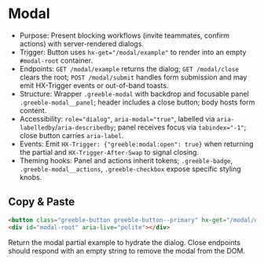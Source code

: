 # Modal

- Purpose: Present blocking workflows (invite teammates, confirm actions) with server-rendered dialogs.
- Trigger: Button uses `hx-get="/modal/example"` to render into an empty `#modal-root` container.
- Endpoints: `GET /modal/example` returns the dialog; `GET /modal/close` clears the root; `POST /modal/submit` handles form submission and may emit HX-Trigger events or out-of-band toasts.
- Structure: Wrapper `.greeble-modal` with backdrop and focusable panel `.greeble-modal__panel`; header includes a close button; body hosts form content.
- Accessibility: `role="dialog"`, `aria-modal="true"`, labelled via `aria-labelledby`/`aria-describedby`; panel receives focus via `tabindex="-1"`; close button carries `aria-label`.
- Events: Emit `HX-Trigger: {"greeble:modal:open": true}` when returning the partial and `HX-Trigger-After-Swap` to signal closing.
- Theming hooks: Panel and actions inherit tokens; `.greeble-badge`, `.greeble-modal__actions`, `.greeble-checkbox` expose specific styling knobs.

## Copy & Paste

```html
<button class="greeble-button greeble-button--primary" hx-get="/modal/example" hx-target="#modal-root" hx-swap="innerHTML">Invite teammates</button>
<div id="modal-root" aria-live="polite"></div>
```

Return the modal partial example to hydrate the dialog. Close endpoints should respond with an empty string to remove the modal from the DOM.
